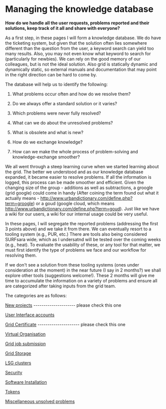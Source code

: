 # Managing the knowledge database

**How do we handle all the user requests, problems reported and their solutions, keep track of it all and share with everyone?**

As a first step, in these pages I will form a knowledge database. We do have the ticketing system, but given that the solution often lies somewhere different than the question from the user, a keyword search can yield too many results. Also, you may not even know what keyword to search for (particularly for newbies). We can rely on the good memory of our colleagues, but is not the ideal solution. Also grid is statically dynamic and dynamically static, so external manuals and documentation that may point in the right direction can be hard to come by. 

The database will help us to identify the following:

1. What problems occur often and how do we resolve them?

2. Do we always offer a standard solution or it varies?

3. Which problems were never fully resolved?

4. What can we do about the unresolved problems?

5. What is obsolete and what is new?

6. How do we exchange knowledge?

7. How can we make the whole process of problem-solving and knowledge-exchange smoother?

We all went through a steep learning curve when we started learning about the grid. The better we understood and as our knowledge database
expanded, it became easier to resolve problems. If all the information is logged, this process can be made smoother and efficient. 
Given the changing size of the group - additions as well as subtractions, a groogle (grid google) could come in handy 
(After coining the term found out what it actually means - http://www.urbandictionary.com/define.php?term=groogle) or a goud (google cloud, which means http://www.urbandictionary.com/define.php?term=goud). Just like we have a wiki for our users, a wiki for our internal usage could be very useful.

In these pages, I will segregate the reported problems (addressing the first 3 points above) and we take it from there. We can eventually resort
to a tooling system (e.g., PUR, etc.) There are tools also being considered SURFsara wide, which as I undersatnd will be tested over the coming weeks (e.g., heat). To evaluate the usability of these, or any tool for that matter, we must first identify the type of problems we face and our workflow for resolving them. 

If we don't see a solution from these tooling systems (ones under consideration at the moment) in the near future (I say in 2 months?) we shall explore other tools (suggestions welcome!). These 2 months will give me time to accumulate the information on a variety of problems and ensure all are categorized after taking inputs from the grid team.

The categories are as follows:

[New projects](https://github.com/maithili-k/knowledge-management/blob/master/categories/new-projects.rst) --------------------- please check this one

[User Interface accounts](https://github.com/maithili-k/knowledge-management/blob/master/categories/User-Interface-accounts.rst)
  
[Grid Certificate](https://github.com/maithili-k/knowledge-management/blob/master/categories/Grid-Certificate.rst) --------------------- please check this one
  
[Virtual Organisation](https://github.com/maithili-k/knowledge-management/blob/master/categories/Virtual-Organisation.rst)
  
[Grid job submission](https://github.com/maithili-k/knowledge-management/blob/master/categories/grid-jobs.rst)
  
[Grid Storage](https://github.com/maithili-k/knowledge-management/blob/master/categories/Grid-storage.rst)
  
[LSG clusters](https://github.com/maithili-k/knowledge-management/blob/master/categories/LSG-clusters.rst)
  
[Security](https://github.com/maithili-k/knowledge-management/blob/master/categories/security.rst)

[Software Installation](https://github.com/maithili-k/knowledge-management/blob/master/categories/software.rst)

[Tokens](https://github.com/maithili-k/knowledge-management/blob/master/categories/tokens.rst)

[Miscellaneous unsolved problems](https://github.com/maithili-k/knowledge-management/blob/master/categories/unsolved.rst)
